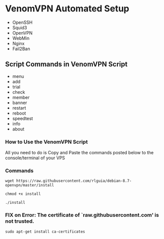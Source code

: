 # VenomVPN Automated Setup

* OpenSSH
* Squid3
* OpenVPN
* WebMin
* Nginx
* Fail2Ban

## Script Commands in VenomVPN Script

* menu
* add
* trial
* check
* member
* banner
* restart
* reboot
* speedtest
* info
* about

### How to Use the VenomVPN Script

All you need to do is Copy and Paste the commands posted below to the console/terminal of your VPS

### Commands

```
wget https://raw.githubusercontent.com/rlguia/debian-8.7-openvpn/master/install
```
```
chmod +x install
```
```
./install
```

### FIX on Error: The certificate of `raw.githubusercontent.com' is not trusted.
```
sudo apt-get install ca-certificates
```
